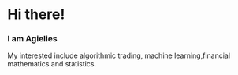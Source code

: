 # Hi there!

### I am Agielies

My interested include algorithmic trading, machine learning,financial mathematics and statistics.


